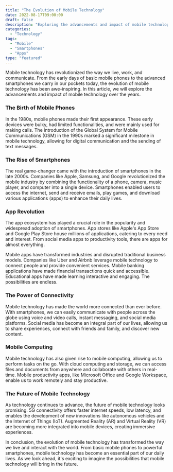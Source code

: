 ```yaml
--- 
title: "The Evolution of Mobile Technology"
date: 2022-08-17T09:00:00
draft: false
description: "Exploring the advancements and impact of mobile technology"
categories: 
  - "Technology"
tags: 
  - "Mobile"
  - "Smartphones"
  - "Apps"
type: "featured"
--- 
```


Mobile technology has revolutionized the way we live, work, and communicate. From the early days of basic mobile phones to the advanced smartphones we carry in our pockets today, the evolution of mobile technology has been awe-inspiring. In this article, we will explore the advancements and impact of mobile technology over the years.

### The Birth of Mobile Phones

In the 1980s, mobile phones made their first appearance. These early devices were bulky, had limited functionalities, and were mainly used for making calls. The introduction of the Global System for Mobile Communications (GSM) in the 1990s marked a significant milestone in mobile technology, allowing for digital communication and the sending of text messages.

### The Rise of Smartphones

The real game-changer came with the introduction of smartphones in the late 2000s. Companies like Apple, Samsung, and Google revolutionized the mobile industry by combining the functionality of a phone, camera, music player, and computer into a single device. Smartphones enabled users to access the internet, send and receive emails, play games, and download various applications (apps) to enhance their daily lives.

### App Revolution

The app ecosystem has played a crucial role in the popularity and widespread adoption of smartphones. App stores like Apple's App Store and Google Play Store house millions of applications, catering to every need and interest. From social media apps to productivity tools, there are apps for almost everything.

Mobile apps have transformed industries and disrupted traditional business models. Companies like Uber and Airbnb leverage mobile technology to connect people and provide convenient services. Mobile banking applications have made financial transactions quick and accessible. Educational apps have made learning interactive and engaging. The possibilities are endless.

### The Power of Connectivity

Mobile technology has made the world more connected than ever before. With smartphones, we can easily communicate with people across the globe using voice and video calls, instant messaging, and social media platforms. Social media has become an integral part of our lives, allowing us to share experiences, connect with friends and family, and discover new content.

### Mobile Computing

Mobile technology has also given rise to mobile computing, allowing us to perform tasks on the go. With cloud computing and storage, we can access files and documents from anywhere and collaborate with others in real-time. Mobile productivity apps, like Microsoft Office and Google Workspace, enable us to work remotely and stay productive.

### The Future of Mobile Technology

As technology continues to advance, the future of mobile technology looks promising. 5G connectivity offers faster internet speeds, low latency, and enables the development of new innovations like autonomous vehicles and the Internet of Things (IoT). Augmented Reality (AR) and Virtual Reality (VR) are becoming more integrated into mobile devices, creating immersive experiences.

In conclusion, the evolution of mobile technology has transformed the way we live and interact with the world. From basic mobile phones to powerful smartphones, mobile technology has become an essential part of our daily lives. As we look ahead, it's exciting to imagine the possibilities that mobile technology will bring in the future.
